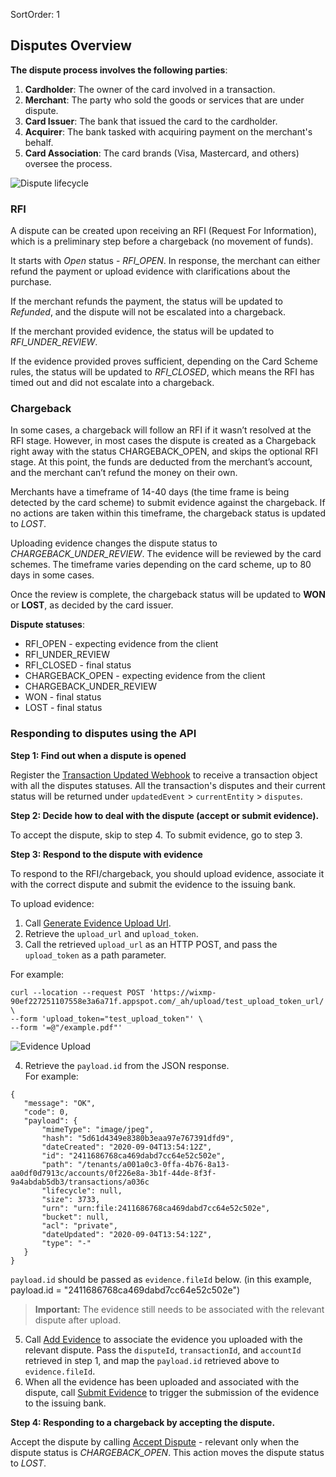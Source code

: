 SortOrder: 1
## Disputes Overview  

**The dispute process involves the following parties**:
1. **Cardholder**: The owner of the card involved in a transaction.
2. **Merchant**: The party who sold the goods or services that are under dispute.
3. **Card Issuer**: The bank that issued the card to the cardholder.
4. **Acquirer**: The bank tasked with acquiring payment on the merchant's behalf.
5. **Card Association**: The card brands (Visa, Mastercard, and others) oversee the process.

![Dispute lifecycle](dispute_lifecycle.png "Dispute lifecycle")

### RFI
A dispute can be created upon receiving an RFI (Request For Information), which is a preliminary step before a chargeback (no movement of funds).

It starts with *Open* status - *RFI_OPEN*. In response, the merchant can either refund the payment or upload evidence with clarifications about the purchase. 

If the merchant refunds the payment, the status will be updated to *Refunded*, and the dispute will not be escalated into a chargeback.

If the merchant provided evidence, the status will be updated to *RFI_UNDER_REVIEW*. 

If the evidence provided proves sufficient, depending on the Card Scheme rules, the status will be updated to *RFI_CLOSED*, which means the RFI has timed out and did not escalate into a chargeback.

### Chargeback
In some cases, a chargeback will follow an RFI if it wasn’t resolved at the RFI stage. However, in most cases the dispute is created as a Chargeback right away with the status CHARGEBACK_OPEN, and skips the optional RFI stage. At this point, the funds are deducted from the merchant’s account, and the merchant can’t refund the money on their own.

Merchants have a timeframe of 14-40 days (the time frame is being detected by the card scheme) to submit evidence against the chargeback. If no actions are taken within this timeframe, the chargeback status is updated to *LOST*.

Uploading evidence changes the dispute status to *CHARGEBACK_UNDER_REVIEW*. The evidence will be reviewed by the card schemes. The timeframe varies depending on the card scheme, up to 80 days in some cases.

Once the review is complete, the chargeback status will be updated to **WON** or **LOST**, as decided by the card issuer.

**Dispute statuses**:
- RFI_OPEN - expecting evidence from the client
- RFI_UNDER_REVIEW
- RFI_CLOSED - final status
- CHARGEBACK_OPEN - expecting evidence from the client
- CHARGEBACK_UNDER_REVIEW
- WON - final status
- LOST - final status

### Responding to disputes using the API
**Step 1: Find out when a dispute is opened**

Register the [Transaction Updated Webhook](https://dev.wix.com/api/rest/wix-payments/transactions/transaction-updated-webhook) to receive a transaction object with all the disputes statuses. All the transaction's disputes and their current status will be returned under `updatedEvent` > `currentEntity` > `disputes`.

**Step 2: Decide how to deal with the dispute (accept or submit evidence).**

To accept the dispute, skip to step 4. To submit evidence, go to step 3.

**Step 3: Respond to the dispute with evidence**

To respond to the RFI/chargeback, you should upload evidence, associate it with the correct dispute and submit the evidence to the issuing bank.

To upload evidence:

1. Call [Generate Evidence Upload Url](https://dev.wix.com/api/rest/wix-payments/transactions/generate-evidence-upload-url). 
2. Retrieve the `upload_url` and `upload_token`.
3. Call the retrieved `upload_url` as an HTTP POST, and pass the `upload_token` as a path parameter.

For example:
```
curl --location --request POST 'https://wixmp-90ef227251107558e3a6a71f.appspot.com/_ah/upload/test_upload_token_url/' \
--form 'upload_token="test_upload_token"' \
--form '=@"/example.pdf"'
```

![Evidence Upload](evidence_upload.png "Evidence Upload")


4. Retrieve the `payload.id` from the JSON response.  
For example:

```
{
   "message": "OK",
   "code": 0,
   "payload": {
       "mimeType": "image/jpeg",
       "hash": "5d61d4349e8380b3eaa97e767391dfd9",
       "dateCreated": "2020-09-04T13:54:12Z",
       "id": "2411686768ca469dabd7cc64e52c502e",
       "path": "/tenants/a001a0c3-0ffa-4b76-8a13-aa0df0d7913c/accounts/0f226e8a-3b1f-44de-8f3f-9a4abdab5db3/transactions/a036c
       "lifecycle": null,
       "size": 3733,
       "urn": "urn:file:2411686768ca469dabd7cc64e52c502e",
       "bucket": null,
       "acl": "private",
       "dateUpdated": "2020-09-04T13:54:12Z",
       "type": "-"
   }
}
```

`payload.id` should be passed as `evidence.fileId` below. (in this example, payload.id = "2411686768ca469dabd7cc64e52c502e")

> **Important:** The evidence still needs to be associated with the relevant dispute after upload.

5. Call [Add Evidence](https://dev.wix.com/api/rest/wix-payments/transactions/add-evidence) to associate the evidence you uploaded with the relevant dispute. Pass the `disputeId`, `transactionId`, and `accountId` retrieved in step 1, and map the `payload.id` retrieved above to `evidence.fileId`.
6. When all the evidence has been uploaded and associated with the dispute, call [Submit Evidence](https://dev.wix.com/api/rest/wix-payments/transactions/submit-evidence) to trigger the submission of the evidence to the issuing bank.

**Step 4: Responding to a chargeback by accepting the dispute.**

Accept the dispute by calling [Accept Dispute](https://dev.wix.com/api/rest/wix-payments/transactions/accept-dispute) - relevant only when the dispute status is *CHARGEBACK_OPEN*. This action moves the dispute status to *LOST*.

